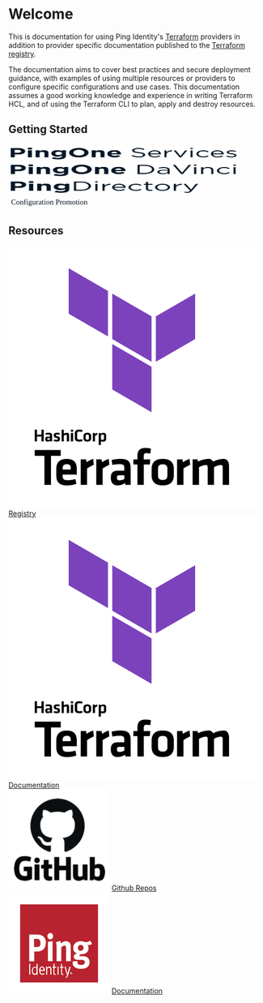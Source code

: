 # Welcome

This is documentation for using Ping Identity's [Terraform](https://www.terraform.io/) providers in addition to provider specific documentation published to the [Terraform registry](https://registry.terraform.io/namespaces/pingidentity).

The documentation aims to cover best practices and secure deployment guidance, with examples of using multiple resources or providers to configure specific configurations and use cases.  This documentation assumes a good working knowledge and experience in writing Terraform HCL, and of using the Terraform CLI to plan, apply and destroy resources.

## Getting Started

<div class="banner" onclick="window.open('getting-started/pingone/','');">
    <img style="height: 30px; width: 90%;" class="assets" src="img/logos/pingone-logo.svg" alt="PingOne logo" />
</div>
<div class="banner" onclick="window.open('getting-started/davinci/','');">
    <img style="height: 30px; width: 90%;" class="assets" src="img/logos/davinci-logo.svg" alt="PingOne DaVinci logo" />
</div>
<div class="banner" onclick="window.open('getting-started/pingdirectory/','');">
    <img style="height: 30px; width: 75%;" class="assets" src="img/logos/pingdirectory-logo.svg" alt="PingDirectory logo" />
</div>

<div class="banner" style="padding: 6px 5px" onclick="window.open('getting-started/configuration-promotion/','');">
    <p style="font-family:Verdana; color:#071624; font-size: 15px; width: 100%; margin: 0px 0px;"  >Configuration Promotion</p>
</div>

## Resources

<div class="banner" onclick="window.open('https://registry.terraform.io/namespaces/pingidentity','');">
    <img class="assets" src="img/logos/tf-logo.svg" alt="Terraform logo" />
    <span class="caption">
        <a class="assetlinks" href="https://registry.terraform.io/namespaces/pingidentity" target=”_blank”>Registry</a>
    </span>
</div>
<div class="banner" onclick="window.open('https://developer.hashicorp.com/terraform/docs','');">
    <img class="assets" src="img/logos/tf-logo.svg" alt="Terraform logo" />
    <span class="caption">
        <a class="assetlinks" href="https://developer.hashicorp.com/terraform/docs" target=”_blank”>Documentation</a>
    </span>
</div>
<div class="banner" onclick="window.open('https://github.com/pingidentity?q=terraform&type=all&language=&sort=','');">
    <img class="assets" src="img/logos/github.png" alt="Github logo" />
    <span class="caption">
        <a class="assetlinks" href="https://github.com/pingidentity?q=terraform&type=all&language=&sort=" target=”_blank”>Github Repos</a>
    </span>
</div>
<div class="banner" onclick="window.open('https://docs.pingidentity.com/','');">
    <img class="assets" src="img/logos/ping.png" alt="Ping Identity logo" />
    <span class="caption">
        <a class="assetlinks" href="https://docs.pingidentity.com/" target=”_blank”>Documentation</a>
    </span>
</div>
